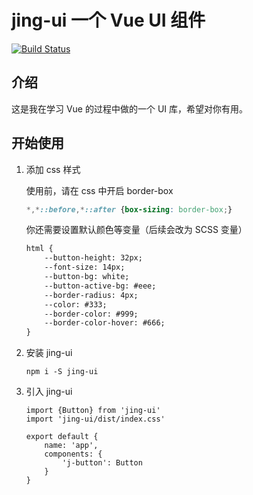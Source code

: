 # jing-ui 一个 Vue UI 组件
[![Build Status](https://travis-ci.org/LoveForJing/jing-ui.svg?branch=master)](https://travis-ci.org/LoveForJing/jing-ui)
## 介绍
这是我在学习 Vue 的过程中做的一个 UI 库，希望对你有用。
## 开始使用
1. 添加 css 样式

    使用前，请在 css 中开启 border-box

    ```css
    *,*::before,*::after {box-sizing: border-box;}
    ```
    你还需要设置默认颜色等变量（后续会改为 SCSS 变量）
    ```html
    html {
        --button-height: 32px;
        --font-size: 14px;
        --button-bg: white;
        --button-active-bg: #eee;
        --border-radius: 4px;
        --color: #333;
        --border-color: #999;
        --border-color-hover: #666;
    }
    ```
2. 安装 jing-ui
    ```npm
    npm i -S jing-ui
    ```
3. 引入 jing-ui
    ```vue
    import {Button} from 'jing-ui'
    import 'jing-ui/dist/index.css'

    export default {
        name: 'app',
        components: {
            'j-button': Button
        }
    }
    ```